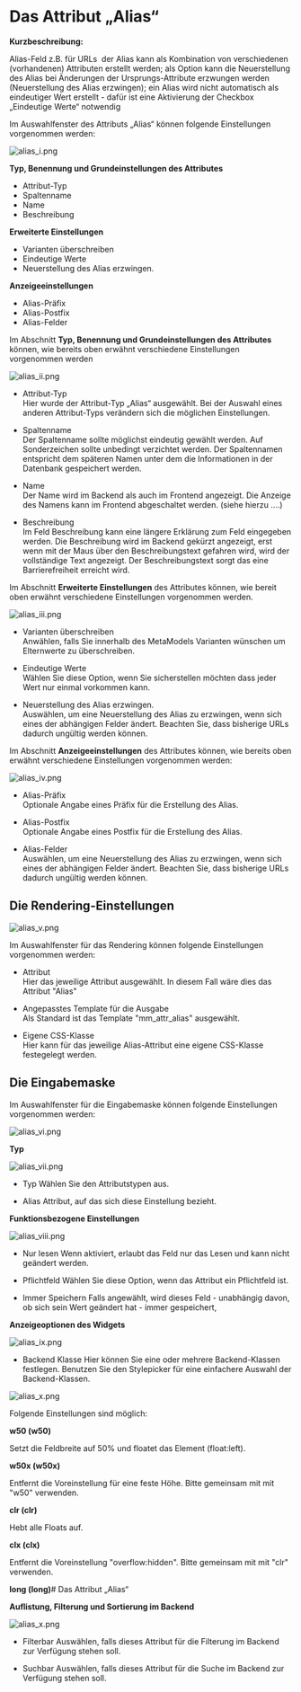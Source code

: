 # Das Attribut „Alias“

**Kurzbeschreibung:**

Alias-Feld z.B. für URLs  der Alias kann als Kombination von verschiedenen (vorhandenen) Attributen erstellt werden; als Option kann die Neuerstellung des Alias bei Änderungen der Ursprungs-Attribute erzwungen werden (Neuerstellung des Alias erzwingen); ein Alias wird nicht automatisch als eindeutiger Wert erstellt - dafür ist eine Aktivierung der Checkbox „Eindeutige Werte“ notwendig 

Im Auswahlfenster des Attributs „Alias“ können folgende Einstellungen vorgenommen werden:

![alias_i.png](alias_i.png)

**Typ, Benennung und Grundeinstellungen des Attributes**

- Attribut-Typ
- Spaltenname
- Name
- Beschreibung


**Erweiterte Einstellungen**

- Varianten überschreiben
- Eindeutige Werte
- Neuerstellung des Alias erzwingen.


**Anzeigeeinstellungen**

- Alias-Präfix
- Alias-Postfix
- Alias-Felder

Im Abschnitt **Typ, Benennung und Grundeinstellungen des Attributes** können, wie bereits oben erwähnt verschiedene Einstellungen vorgenommen werden

![alias_ii.png](alias_ii.png)

- Attribut-Typ <br/>
Hier wurde der Attribut-Typ „Alias“ ausgewählt. Bei der Auswahl eines anderen Attribut-Typs verändern sich die möglichen Einstellungen.

- Spaltenname <br/>
Der Spaltenname sollte möglichst eindeutig gewählt werden. Auf Sonderzeichen sollte unbedingt verzichtet werden. Der Spaltennamen entspricht dem späteren Namen unter dem die Informationen in der Datenbank gespeichert werden.

- Name <br/>
Der Name wird im Backend als auch im Frontend angezeigt. Die Anzeige des Namens kann im Frontend abgeschaltet werden. (siehe hierzu ....)

- Beschreibung <br/>
Im Feld Beschreibung kann eine längere Erklärung zum Feld eingegeben werden. Die Beschreibung wird im Backend gekürzt angezeigt, erst wenn mit der Maus über den Beschreibungstext gefahren wird, wird der vollständige Text angezeigt.
Der Beschreibungstext sorgt das eine Barrierefreiheit erreicht wird.

Im Abschnitt **Erweiterte Einstellungen** des Attributes können, wie bereit oben erwähnt verschiedene Einstellungen vorgenommen werden.

![alias_iii.png](alias_iii.png)

- Varianten überschreiben <br/>
  Anwählen, falls Sie innerhalb des MetaModels Varianten wünschen um Elternwerte zu überschreiben.

- Eindeutige Werte <br/>
  Wählen Sie diese Option, wenn Sie sicherstellen möchten dass jeder Wert nur einmal vorkommen kann.

- Neuerstellung des Alias erzwingen. <br/>
  Auswählen, um eine Neuerstellung des Alias zu erzwingen, wenn sich eines der abhängigen Felder ändert. Beachten Sie, dass   bisherige URLs dadurch ungültig werden können.


Im Abschnitt **Anzeigeeinstellungen** des Attributes können, wie bereits oben erwähnt verschiedene Einstellungen vorgenommen werden:

![alias_iv.png](alias_iv.png)

- Alias-Präfix <br/>
  Optionale Angabe eines Präfix für die Erstellung des Alias.

- Alias-Postfix <br/>
  Optionale Angabe eines Postfix für die Erstellung des Alias.

- Alias-Felder <br/>
  Auswählen, um eine Neuerstellung des Alias zu erzwingen, wenn sich eines der abhängigen Felder ändert. Beachten Sie, dass               bisherige URLs dadurch ungültig werden können.


## Die Rendering-Einstellungen

![alias_v.png](alias_v.png)

Im Auswahlfenster für das Rendering können folgende Einstellungen vorgenommen werden:

- Attribut <br/>
  Hier das jeweilige Attribut ausgewählt. In diesem Fall wäre dies das Attribut "Alias"

- Angepasstes Template für die Ausgabe <br/>
  Als Standard ist das Template "mm_attr_alias" ausgewählt.

- Eigene CSS-Klasse <br/>
  Hier kann für das jeweilige Alias-Attribut eine eigene CSS-Klasse festegelegt werden.

## Die Eingabemaske

Im Auswahlfenster für die Eingabemaske können folgende Einstellungen vorgenommen werden:

![alias_vi.png](alias_vi.png)




**Typ**

![alias_vii.png](alias_vii.png)

- Typ
Wählen Sie den Attributstypen aus.

- Alias
Attribut, auf das sich diese Einstellung bezieht.




**Funktionsbezogene Einstellungen**

![alias_viii.png](alias_viii.png)

- Nur lesen
Wenn aktiviert, erlaubt das Feld nur das Lesen und kann nicht geändert werden.

- Pflichtfeld
Wählen Sie diese Option, wenn das Attribut ein Pflichtfeld ist. 

- Immer Speichern
Falls angewählt, wird dieses Feld - unabhängig davon, ob sich sein Wert geändert hat - immer gespeichert, 



**Anzeigeoptionen des Widgets**

![alias_ix.png](alias_ix.png)

- Backend Klasse
Hier können Sie eine oder mehrere Backend-Klassen festlegen. Benutzen Sie den Stylepicker für eine einfachere Auswahl der Backend-Klassen.

![alias_x.png](alias_x.png)


Folgende Einstellungen sind möglich:

**w50 (w50)**

Setzt die Feldbreite auf 50% und floatet das Element (float:left).

 **w50x (w50x)**

Entfernt die Voreinstellung für eine feste Höhe. Bitte gemeinsam mit mit "w50" verwenden.

**clr (clr)**

Hebt alle Floats auf.

**clx (clx)**

Entfernt die Voreinstellung "overflow:hidden". Bitte gemeinsam mit mit "clr" verwenden.

**long (long)**# Das Attribut „Alias“



**Auflistung, Filterung und Sortierung im Backend**

![alias_x.png](alias_xi.png)

- Filterbar
Auswählen, falls dieses Attribut für die Filterung im Backend zur Verfügung stehen soll.

- Suchbar
Auswählen, falls dieses Attribut für die Suche im Backend zur Verfügung stehen soll.
